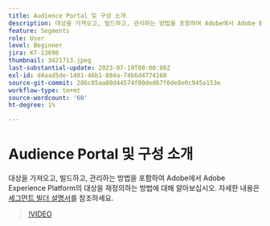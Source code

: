 ```yaml
---
title: Audience Portal 및 구성 소개
description: 대상을 가져오고, 빌드하고, 관리하는 방법을 포함하여 Adobe에서 Adobe Experience Platform의 대상을 재정의하는 방법에 대해 알아보십시오.
feature: Segments
role: User
level: Beginner
jira: KT-13698
thumbnail: 3421713.jpeg
last-substantial-update: 2023-07-19T00:00:00Z
exl-id: d4aad5de-1481-46b1-884a-74b6d4774160
source-git-commit: 286c85aa88d44574f00ded67f0de8e0c945a153e
workflow-type: tm+mt
source-wordcount: '60'
ht-degree: 1%

---
```


# Audience Portal 및 구성 소개

대상을 가져오고, 빌드하고, 관리하는 방법을 포함하여 Adobe에서 Adobe Experience Platform의 대상을 재정의하는 방법에 대해 알아보십시오. 자세한 내용은 [세그먼트 빌더 설명서](https://experienceleague.adobe.com/docs/experience-platform/segmentation/ui/segment-builder.html?lang=ko)를 참조하세요.

>[!VIDEO](https://video.tv.adobe.com/v/3423369/?learn=on&enablevpops&captions=kor)
